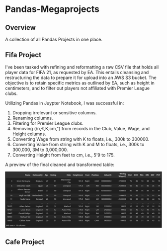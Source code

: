 # Pandas-Megaprojects

## Overview

A collection of all Pandas Projects in one place.

## Fifa Project 

I've been tasked with refining and reformatting a raw CSV file that holds all player data for FIFA 21, as requested by EA. This entails cleansing and restructuring the data to prepare it for upload into an AWS S3 bucket. The objective is to retain specific metrics as outlined by EA, such as height in centimeters, and to filter out players not affiliated with Premier League clubs.

Utilizing Pandas in Juypter Notebook, I was successful in:
1. Dropping irrelevant or sensitive columns.
2. Renaming columns.
3. Filtering for Premier League clubs.
4. Removing (\n,€,K,cm,") from records in the Club, Value, Wage, and Height columns.
5. Converting Wage from string with K to floats, i.e., 300k to 300000.
6. Converting Value from string with K and M to floats, i.e., 300k to 300,000, 3M to 3,000,000.
7. Converting Height from feet to cm, i.e., 5'9 to 175.

A preview of the final cleaned and transformed table:

![alt text](<1.Fifa_Project\Pandas Table.png>)

## Cafe Project 

